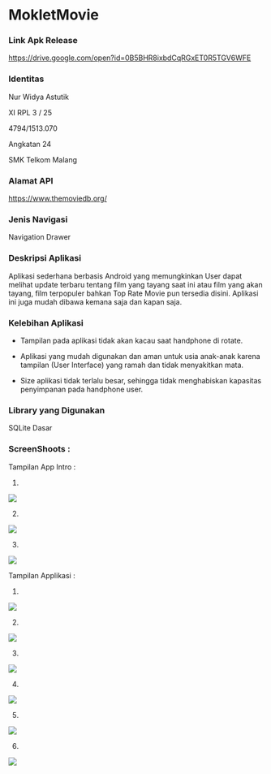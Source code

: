 # MokletMovie

### Link Apk Release

https://drive.google.com/open?id=0B5BHR8ixbdCqRGxET0R5TGV6WFE

### Identitas

Nur Widya Astutik

XI RPL 3 / 25

4794/1513.070

Angkatan 24

SMK Telkom Malang

### Alamat API

https://www.themoviedb.org/

### Jenis Navigasi

Navigation Drawer

### Deskripsi Aplikasi

Aplikasi sederhana berbasis Android yang memungkinkan User dapat melihat update terbaru tentang film yang tayang saat ini atau
film yang akan tayang, film terpopuler bahkan Top Rate Movie pun tersedia disini. Aplikasi ini juga mudah dibawa kemana saja dan
kapan saja. 

### Kelebihan Aplikasi

- Tampilan pada aplikasi tidak akan kacau saat handphone di rotate.

- Aplikasi yang mudah digunakan dan aman untuk usia anak-anak karena tampilan (User Interface) yang ramah dan tidak 
menyakitkan mata.

- Size aplikasi tidak terlalu besar, sehingga tidak menghabiskan kapasitas penyimpanan pada handphone user.

### Library yang Digunakan

SQLite Dasar

### ScreenShoots :

Tampilan App Intro :

1. 

<img src="https://github.com/nurwid28/MokletMovie/blob/master/mokmovc.png">

2.

<img src="https://github.com/nurwid28/MokletMovie/blob/master/mokmove.png">

3.

<img src="https://github.com/nurwid28/MokletMovie/blob/master/mokmovd.png">

Tampilan Applikasi :

1. 

<img src="https://github.com/nurwid28/MokletMovie/blob/master/mokmova.png">

 2.

<img src="https://github.com/nurwid28/MokletMovie/blob/master/mokmovb.png">

3.

<img src="https://github.com/nurwid28/MokletMovie/blob/master/mokmovf.png">

4. 

<img src="https://github.com/nurwid28/MokletMovie/blob/master/mokmovg.png">

5. 

<img src="https://github.com/nurwid28/MokletMovie/blob/master/mokmovh.png">

6. 

<img src="https://github.com/nurwid28/MokletMovie/blob/master/mokmovi.png">


